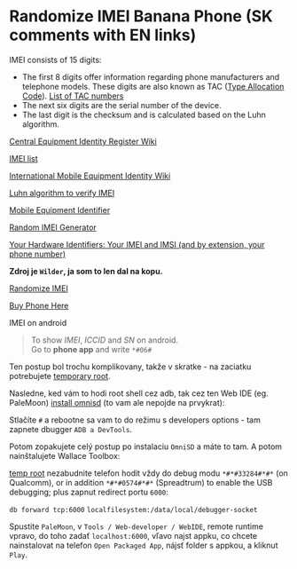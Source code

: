 # Randomize IMEI Banana Phone (SK comments with EN links)

IMEI consists of 15 digits:

* The first 8 digits offer information regarding phone manufacturers and telephone models. These digits are also known as TAC ([Type Allocation Code](https://en.wikipedia.org/wiki/Type_Allocation_Code)). [List of TAC numbers](https://deviceatlas.com/blog/list-tac-numbers)
* The next six digits are the serial number of the device.
* The last digit is the checksum and is calculated based on the Luhn algorithm.

[Central Equipment Identity Register Wiki](https://en.m.wikipedia.org/wiki/Central_Equipment_Identity_Register)

[IMEI list](https://wiki.lunardao.net/imei_tables/imei_table.html)

[International Mobile Equipment Identity Wiki](https://en.m.wikipedia.org/wiki/International_Mobile_Equipment_Identity)

[Luhn algorithm to verify IMEI](https://en.m.wikipedia.org/wiki/Luhn_algorithm)

[Mobile Equipment Identifier](https://en.m.wikipedia.org/wiki/Mobile_equipment_identifier)

[Random IMEI Generator](https://randommer.io/imei-generator)

[Your Hardware Identifiers: Your IMEI and IMSI (and by extension, your phone number)](https://anonymousplanet.org/guide.html#your-imei-and-imsi-and-by-extension-your-phone-number)

**Zdroj je `Wilder`, ja som to len dal na kopu.**

[Randomize IMEI](https://wiki.lunardao.net/imei.html)

[Buy Phone Here](https://www.ebay.com/itm/334453181568?mkcid=16&mkevt=1&mkrid=711-127632-2357-0&ssspo=wbfpagljtyk&sssrc=2349624&ssuid=4oWDhqGLSUO&var=&widget_ver=artemis&media=MORE)

IMEI on android
> To show *IMEI*, *ICCID* and *SN* on android. <br>
> Go to **phone app** and write `*#06#`

Ten postup bol trochu komplikovany, takže v skratke - na zaciatku potrebujete [temporary root](https://sites.google.com/view/bananahackers/root/temporary-root?authuser=0).

Nasledne, ked vám to hodi root shell cez adb, tak cez ten Web IDE (eg. PaleMoon) [install omnisd](https://sites.google.com/view/bananahackers/install-omnisd?authuser=0)
(to vam ale nepojde na prvykrat):

Stlačíte `#` a rebootne sa vam to do režimu s developers options - tam zapnete dbugger `ADB a DevTools`.

Potom zopakujete celý postup po instalaciu `OmniSD` a máte to tam. A potom nainštalujete Wallace Toolbox:

[temp root](https://sites.google.com/view/bananahackers/root/temporary-root?authuser=0)
nezabudnite telefon hodit vždy do debug modu `*#*#33284#*#*` (on Qualcomm), or in addition `*#*#0574#*#*` (Spreadtrum)
to enable the USB debugging;
plus zapnut redirect portu `6000`:

`db forward tcp:6000` `localfilesystem:/data/local/debugger-socket`

Spustite `PaleMoon`, v `Tools / Web-developer / WebIDE`, remote runtime vpravo, do toho zadať `localhost:6000`,
vľavo najst appku, co chcete nainstalovat na telefon `Open Packaged App`, nájsť folder s appkou, a kliknut `Play`.
